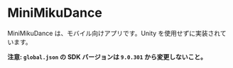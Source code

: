 # MiniMikuDance

MiniMikuDance は、モバイル向けアプリです。Unity を使用せずに実装されています。

**注意: `global.json` の SDK バージョンは `9.0.301` から変更しないこと。**

